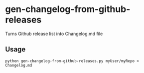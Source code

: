 gen-changelog-from-github-releases
==================================

Turns Github release list into Changelog.md file

Usage
-----

```
python gen-changelog-from-github-releases.py myUser/myRepo > Changelog.md
```
